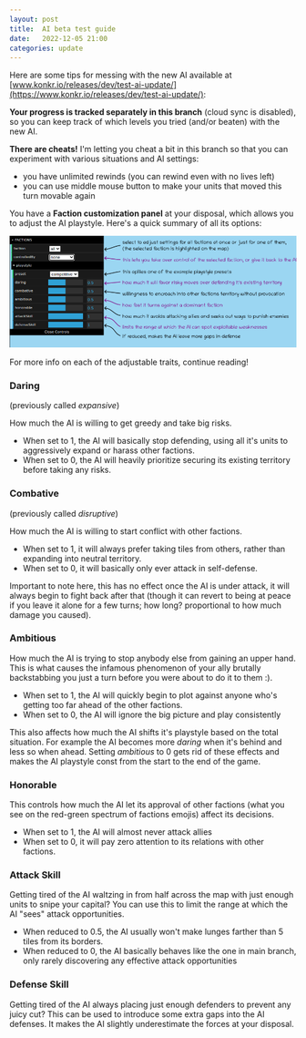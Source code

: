 ```yaml
---
layout: post
title:  AI beta test guide
date:   2022-12-05 21:00
categories: update
---
```


Here are some tips for messing with the new AI available at [www.konkr.io/releases/dev/test-ai-update/](https://www.konkr.io/releases/dev/test-ai-update/):

**Your progress is tracked separately in this branch** (cloud sync is disabled), 
so you can keep track of which levels you tried (and/or beaten) with the new AI.

**There are cheats!** I'm letting you cheat a bit in this branch so that you can experiment with various situations and AI settings:
   * you have unlimited rewinds (you can rewind even with no lives left)
   * you can use middle mouse button to make your units that moved this turn movable again


You have a **Faction customization panel** at your disposal, which allows you to adjust the AI playstyle. Here's a quick summary of all its options:

<img src="/img/blog/faction-controls.png"/>

For more info on each of the adjustable traits, continue reading! 

### Daring
(previously called *expansive*)

How much the AI is willing to get greedy and take big risks.
* When set to 1, the AI will basically stop defending, using all it's units to aggressively expand or harass other factions.
* When set to 0, the AI will heavily prioritize securing its existing territory before taking any risks.


### Combative
(previously called *disruptive*)

How much the AI is willing to start conflict with other factions.
* When set to 1, it will always prefer taking tiles from others, rather than expanding into neutral territory.
* When set to 0, it will basically only ever attack in self-defense.


Important to note here, this has no effect once the AI is under attack, it will always begin to fight back after that
(though it can revert to being at peace if you leave it alone for a few turns; how long? proportional to how much damage you caused).

### Ambitious
How much the AI is trying to stop anybody else from gaining an upper hand. This is what causes the infamous phenomenon of
your ally brutally backstabbing you just a turn before you were about to do it to them :).

* When set to 1, the AI will quickly begin to plot against anyone who's getting too far ahead of the other factions.
* When set to 0, the AI will ignore the big picture and play consistently

This also affects how much the AI shifts it's playstyle based on the total situation. 
For example the AI becomes more *daring* when it's behind and less so when ahead. Setting *ambitious* to 0 gets rid of these effects
and makes the AI playstyle const from the start to the end of the game.

### Honorable
This controls how much the AI let its approval of other factions (what you see on the red-green spectrum of factions emojis) affect its decisions.  

* When set to 1, the AI will almost never attack allies
* When set to 0, it will pay zero attention to its relations with other factions.

### Attack Skill
Getting tired of the AI waltzing in from half across the map with just enough units to snipe your capital? 
You can use this to limit the range at which the AI "sees" attack opportunities.
* When reduced to 0.5, the AI usually won't make lunges farther than 5 tiles from its borders.
* When reduced to 0, the AI basically behaves like the one in main branch, only rarely discovering any effective attack opportunities

### Defense Skill
Getting tired of the AI always placing just enough defenders to prevent any juicy cut? This can be used to introduce
some extra gaps into the AI defenses. It makes the AI slightly underestimate the forces at your disposal.



